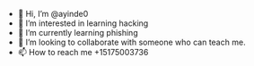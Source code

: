 - 👋 Hi, I’m @ayinde0
- 👀 I’m interested in learning hacking
- 🌱 I’m currently learning phishing
- 💞️ I’m looking to collaborate with someone who can teach me.
- 📫 How to reach me +15175003736

<!---
ayinde0/ayinde0 is a ✨ special ✨ repository because its `README.md` (this file) appears on your GitHub profile.
You can click the Preview link to take a look at your changes.
--->
